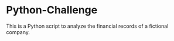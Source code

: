 # Python-Challenge
This is a Python script to analyze the financial records of a fictional company.
